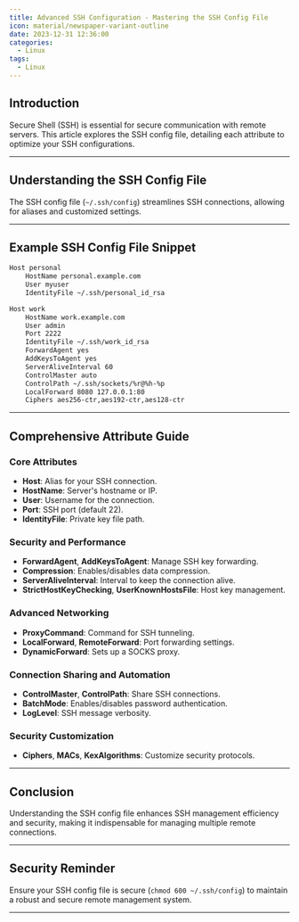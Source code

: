 ```yaml
---
title: Advanced SSH Configuration - Mastering the SSH Config File
icon: material/newspaper-variant-outline
date: 2023-12-31 12:36:00
categories:
  - Linux
tags:
  - Linux
---
```


## Introduction

Secure Shell (SSH) is essential for secure communication with remote servers. This article explores the SSH config file, detailing each attribute to optimize your SSH configurations.

---

## Understanding the SSH Config File

The SSH config file (`~/.ssh/config`) streamlines SSH connections, allowing for aliases and customized settings.

---

## Example SSH Config File Snippet

```bash title="Personal Server"
Host personal
    HostName personal.example.com
    User myuser
    IdentityFile ~/.ssh/personal_id_rsa
```

```bash title="Work Server with Port Forwarding and Advanced Security"
Host work
    HostName work.example.com
    User admin
    Port 2222
    IdentityFile ~/.ssh/work_id_rsa
    ForwardAgent yes
    AddKeysToAgent yes
    ServerAliveInterval 60
    ControlMaster auto
    ControlPath ~/.ssh/sockets/%r@%h-%p
    LocalForward 8080 127.0.0.1:80
    Ciphers aes256-ctr,aes192-ctr,aes128-ctr
```

---

## Comprehensive Attribute Guide

### Core Attributes

- **Host**: Alias for your SSH connection.
- **HostName**: Server's hostname or IP.
- **User**: Username for the connection.
- **Port**: SSH port (default 22).
- **IdentityFile**: Private key file path.

### Security and Performance

- **ForwardAgent**, **AddKeysToAgent**: Manage SSH key forwarding.
- **Compression**: Enables/disables data compression.
- **ServerAliveInterval**: Interval to keep the connection alive.
- **StrictHostKeyChecking**, **UserKnownHostsFile**: Host key management.

### Advanced Networking

- **ProxyCommand**: Command for SSH tunneling.
- **LocalForward**, **RemoteForward**: Port forwarding settings.
- **DynamicForward**: Sets up a SOCKS proxy.

### Connection Sharing and Automation

- **ControlMaster**, **ControlPath**: Share SSH connections.
- **BatchMode**: Enables/disables password authentication.
- **LogLevel**: SSH message verbosity.

### Security Customization

- **Ciphers**, **MACs**, **KexAlgorithms**: Customize security protocols.

---

## Conclusion

Understanding the SSH config file enhances SSH management efficiency and security, making it indispensable for managing multiple remote connections.

---

## Security Reminder

Ensure your SSH config file is secure (`chmod 600 ~/.ssh/config`) to maintain a robust and secure remote management system.

---
